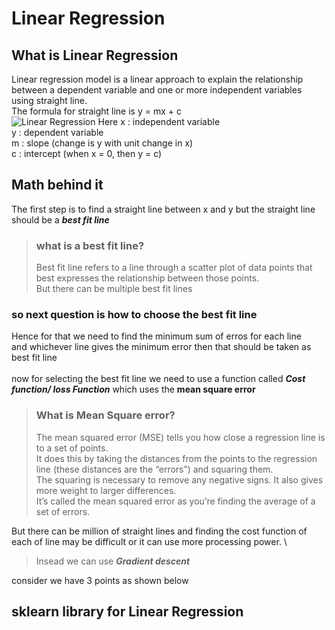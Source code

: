 # Linear Regression

## What is Linear Regression
Linear regression model is a linear approach to explain the relationship between a dependent variable and one or more independent variables using straight line. \
The formula for straight line is y = mx + c \
![Linear Regression](https://drive.google.com/file/d/1-6Od2dRSATKIvHswmfaR2ui75jVCpGGB/view?usp=sharing)
Here x : independent variable \
     y : dependent variable \
     m : slope (change is y with unit change in x) \
     c : intercept (when x = 0, then y = c) 
     
## Math behind it

The first step is to find a straight line between x and y but the straight line should be a ***best fit line*** 
>### what is a best fit line? 
>Best fit line refers to a line through a scatter plot of data points that best expresses the relationship between those points. \
But there can be multiple best fit lines

### so next question is how to choose the best fit line
Hence for that we need to find the minimum sum of erros for each line \
and whichever line gives the minimum error then that should be taken as best fit line \
\
now for selecting the best fit line we need to use a function called ***Cost function/ loss Function*** which uses the **mean square error** 
> ### What is Mean Square error?
>The mean squared error (MSE) tells you how close a regression line is to a set of points. \
It does this by taking the distances from the points to the regression line (these distances are the “errors”) and squaring them. \
The squaring is necessary to remove any negative signs. It also gives more weight to larger differences. \
It’s called the mean squared error as you’re finding the average of a set of errors.

But there can be million of straight lines and finding the cost function of each of line may be difficult or it can use more processing power. \
>Insead we can use ***Gradient descent*** 

consider we have 3 points as shown below  


## sklearn library for Linear Regression
